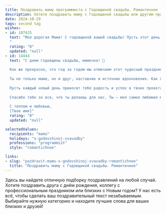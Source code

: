 ```yaml
---
title: Поздравить маму программиста с Годовщиной свадьбы. Романтичное
description: Хотите поздравить маму с Годовщиной свадьбы или другим праздником? Наш ИИ создаст незабываемое поздравление, а вы обязательно выделитесь среди других.  
date: 2024-10-29
tags: second tag
wishes:
- id: 107425
  text: "Моя дорогая Мама! С годовщиной вашей свадьбы! Пусть этот день, как и ваш союз, будет полон нежности, тепла и безграничной любви.  Пусть ваш общий код жизни, написанный годами совместной работы и радости,  будет надежен и полон прекрасных комментариев, а баги  — лишь милые мелочи, которые вы с легкостью преодолеваете, держась за руки.  Желаю вам ещё долгих лет счастья,  искрящегося, как блеск на экране монитора, и  такой же прочной  связи, какая бывает только в самых совершенных программных кодах!
  "
  rating: "0"
  updated: "null"
- id: 14444
  text: "С днем годовщины свадьбы, мамочка! 💖
  
  Как же прекрасно, что год за годом мы отмечаем этот чудесный праздник, который связывает нас не только кровными узами, но и душевными. Твоя мудрость, забота и любовь делают нашу жизнь ярче и светлее.
  
  Ты не только мама, но и друг, наставник и источник вдохновения. Как программист, ты создаешь не просто код, а настоящие шедевры, которые облегчают жизнь многим. Это так увлекательно и важно!
  
  Пусть каждый новый день приносит тебе радость и успех в твоих проектах. Пусть любовь, которую ты вкладываешь в каждое свое дело, возвращается к тебе сторицей.
  
  Спасибо тебе за все, что ты делаешь для нас. Ты – моя самая любимая мама и самая талантливая программистка!
  
  С теплом и любовью,
  [Твое имя]"
  rating: "0"
  updated: "null"

selectedValues:
  recipients: "mamu"
  holidays: "s-godovshinoj-svavadby"
  professions: "programmist"
  style: "romantichnoe"

links:
- slug: "pozdravit-mamu-s-godovshinoj-svavadby-romantichnoe"
  title: "Поздравить маму с Годовщиной свадьбы. Романтичное"
---
```


Здесь вы найдете отличную подборку поздравлений на любой случай.
Хотите поздравить друга с днём рождения, коллегу с профессиональным праздником или близких с Новым годом? У нас есть всё, чтобы сделать ваш поздравительный текст незабываемым. Выбирайте нужную категорию и находите лучшие слова для ваших близких и друзей!
